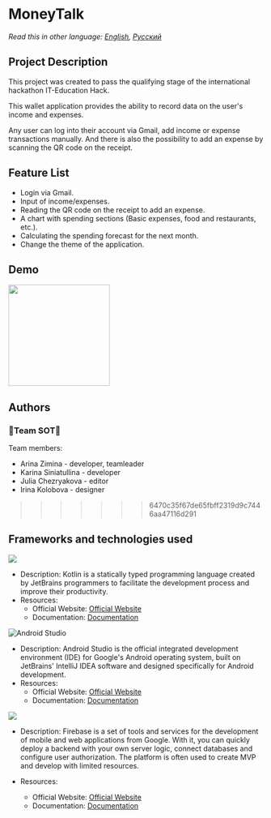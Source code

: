 
# MoneyTalk

_Read this in other language: [English](README.md), [Русский](README.ru.md)_

## Project Description

This project was created to pass the qualifying stage of the international hackathon IT-Education Hack.

This wallet application provides the ability to record data on the user's income and expenses.

Any user can log into their account via Gmail, add income or expense transactions manually. And there is also the possibility to add an expense by scanning the QR code on the receipt.

## Feature List

- Login via Gmail.
- Input of income/expenses.
- Reading the QR code on the receipt to add an expense.
- A chart with spending sections (Basic expenses, food and restaurants, etc.).
- Calculating the spending forecast for the next month.
- Change the theme of the application.

## Demo

<img src="app/src/main/res/drawable/demo/demo.gif" width="200" />

## Authors

### **🍓Team SOT🍓**

Team members:
* Arina Zimina - developer, teamleader
* Karina Siniatullina - developer
* Julia Chezryakova - editor
* Irina Kolobova - designer

>>>>>>> 6470c35f67de65fbff2319d9c7446aa47116d291

## Frameworks and technologies used

<img src="https://img.shields.io/badge/kotlin-%230095D5.svg?&style=for-the-badge&logo=kotlin&logoColor=white"/>

* Description: Kotlin is a statically typed programming language created by JetBrains programmers to facilitate the development process and improve their productivity.
* Resources:
  *  Official Website: [Official Website](https://kotlinlang.org/)
  * Documentation: [Documentation](https://kotlinlang.org/docs/home.html)

![Android Studio](https://img.shields.io/badge/android%20studio-346ac1?style=for-the-badge&logo=android%20studio&logoColor=white)

* Description: Android Studio is the official integrated development environment (IDE) for Google's Android operating system, built on JetBrains' IntelliJ IDEA software and designed specifically for Android development.
* Resources:
  * Official Website: [Official Website](https://developer.android.com/studio?hl=ru)
  * Documentation: [Documentation](https://developer.android.com/develop?skip_cache=true%22%22)

<img src="https://img.shields.io/badge/firebase%20-%23039BE5.svg?&style=for-the-badge&logo=firebase"/>

* Description: Firebase is a set of tools and services for the development of mobile and web applications from Google. With it, you can quickly deploy a backend with your own server logic, connect databases and configure user authorization. The platform is often used to create MVP and develop with limited resources.

* Resources:
  * Official Website: [Official Website](https://firebase.google.com/)
  * Documentation: [Documentation](https://firebase.google.com/docs?hl=ru)
